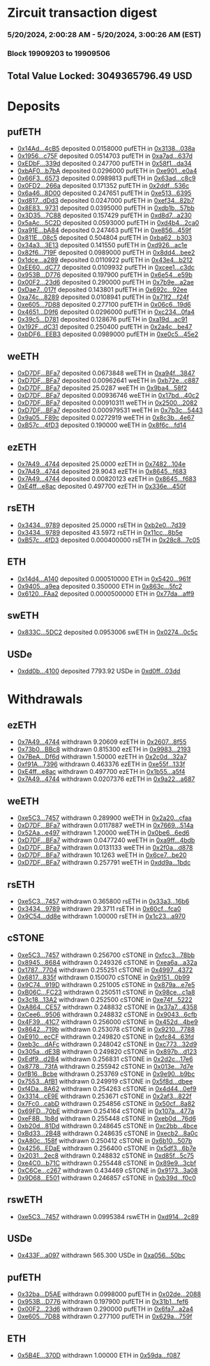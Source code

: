 # Zircuit transaction digest
### 5/20/2024, 2:00:28 AM - 5/20/2024, 3:00:26 AM (EST)
### Block 19909203 to 19909506

## Total Value Locked: 3049365796.49 USD

# Deposits
## pufETH
- [0x14Ad...4cB5](https://etherscan.io/address/0x14Ad5b747667Ed4070a4dbA9A1218581EE744cB5) deposited 0.0158000 pufETH in [0x3138...038a](https://etherscan.io/tx/0x14Ad5b747667Ed4070a4dbA9A1218581EE744cB5)
- [0x1956...c75F](https://etherscan.io/address/0x1956bd4aE5Bb6ADF5FBF042C4D202aBBa1FCc75F) deposited 0.0514703 pufETH in [0xa7ad...637d](https://etherscan.io/tx/0x1956bd4aE5Bb6ADF5FBF042C4D202aBBa1FCc75F)
- [0xEDbF...339d](https://etherscan.io/address/0xEDbF86E9Dd0699499901F681603347340d71339d) deposited 0.247700 pufETH in [0x58f1...da34](https://etherscan.io/tx/0xEDbF86E9Dd0699499901F681603347340d71339d)
- [0xbAF0...b7bA](https://etherscan.io/address/0xbAF08407A5bDe0A846BFa0BEdA298173c463b7bA) deposited 0.0296000 pufETH in [0xe901...e0a4](https://etherscan.io/tx/0xbAF08407A5bDe0A846BFa0BEdA298173c463b7bA)
- [0x66F3...6573](https://etherscan.io/address/0x66F353AC32A74a7Cb3FE8659aD7546178f756573) deposited 0.0989813 pufETH in [0x63ad...c8c9](https://etherscan.io/tx/0x66F353AC32A74a7Cb3FE8659aD7546178f756573)
- [0x0FD2...266a](https://etherscan.io/address/0x0FD2CaA22154D9ab0de2D966DA2Ba9fB3972266a) deposited 0.171352 pufETH in [0x2ddf...536c](https://etherscan.io/tx/0x0FD2CaA22154D9ab0de2D966DA2Ba9fB3972266a)
- [0x6a46...8D00](https://etherscan.io/address/0x6a467349B60A63d0F22e1b9943E953d8452C8D00) deposited 0.247651 pufETH in [0xe513...6395](https://etherscan.io/tx/0x6a467349B60A63d0F22e1b9943E953d8452C8D00)
- [0xd817...dDd3](https://etherscan.io/address/0xd81708826C5DFA464b5015C8ba3AD06D2cA3dDd3) deposited 0.0247000 pufETH in [0xef34...82b7](https://etherscan.io/tx/0xd81708826C5DFA464b5015C8ba3AD06D2cA3dDd3)
- [0x8E83...9731](https://etherscan.io/address/0x8E834A9F5e486B4e86B0D1F952B0669bB9d39731) deposited 0.0395000 pufETH in [0xdb1b...57bb](https://etherscan.io/tx/0x8E834A9F5e486B4e86B0D1F952B0669bB9d39731)
- [0x3D35...7C88](https://etherscan.io/address/0x3D3590490035d5F6bca2Cdd91f2EbF9a5d8f7C88) deposited 0.157429 pufETH in [0xd8d7...a230](https://etherscan.io/tx/0x3D3590490035d5F6bca2Cdd91f2EbF9a5d8f7C88)
- [0x5aAc...5C2D](https://etherscan.io/address/0x5aAcaFac3B3D6EbDBE605d5C1D7497Fc8c4c5C2D) deposited 0.0593000 pufETH in [0xd4b4...2ca0](https://etherscan.io/tx/0x5aAcaFac3B3D6EbDBE605d5C1D7497Fc8c4c5C2D)
- [0xa91E...bA84](https://etherscan.io/address/0xa91E2A25373429C9c5a6fF94667145df7C11bA84) deposited 0.247463 pufETH in [0xe856...459f](https://etherscan.io/tx/0xa91E2A25373429C9c5a6fF94667145df7C11bA84)
- [0x811E...08c5](https://etherscan.io/address/0x811Ed32D458F8062f074aF86711e4bc8815208c5) deposited 0.504804 pufETH in [0xba62...b303](https://etherscan.io/tx/0x811Ed32D458F8062f074aF86711e4bc8815208c5)
- [0x34a3...3E13](https://etherscan.io/address/0x34a321BE8a2d9afD7d902D675c6ca2823BFD3E13) deposited 0.141550 pufETH in [0xd926...ac1e](https://etherscan.io/tx/0x34a321BE8a2d9afD7d902D675c6ca2823BFD3E13)
- [0x82f6...719F](https://etherscan.io/address/0x82f6073dC673e713Be14D0794d92ea8A44ee719F) deposited 0.0989000 pufETH in [0x8dd4...bee2](https://etherscan.io/tx/0x82f6073dC673e713Be14D0794d92ea8A44ee719F)
- [0x1dce...a289](https://etherscan.io/address/0x1dce8311117a76eF16A72aef7881d93861Afa289) deposited 0.0110922 pufETH in [0x43e4...b212](https://etherscan.io/tx/0x1dce8311117a76eF16A72aef7881d93861Afa289)
- [0xEE60...dC77](https://etherscan.io/address/0xEE60861cBe62392A59127D085181b07801CAdC77) deposited 0.0109932 pufETH in [0xcee1...c3dc](https://etherscan.io/tx/0xEE60861cBe62392A59127D085181b07801CAdC77)
- [0x953B...D776](https://etherscan.io/address/0x953BD768f09Aa2577a101b21DD836447369fD776) deposited 0.197900 pufETH in [0x6e54...e59b](https://etherscan.io/tx/0x953BD768f09Aa2577a101b21DD836447369fD776)
- [0x00F2...23d6](https://etherscan.io/address/0x00F28207FaaC34216F3849be6efa317876AC23d6) deposited 0.290000 pufETH in [0x7b9e...a2ae](https://etherscan.io/tx/0x00F28207FaaC34216F3849be6efa317876AC23d6)
- [0xDae7...017f](https://etherscan.io/address/0xDae7596e9ecA70CB1542ca831aD701251aD0017f) deposited 0.143801 pufETH in [0x692c...92ee](https://etherscan.io/tx/0xDae7596e9ecA70CB1542ca831aD701251aD0017f)
- [0xa74c...8289](https://etherscan.io/address/0xa74c2d0c7D5AFC8b06541948DB80B1De2Ff98289) deposited 0.0108941 pufETH in [0x71f2...f24f](https://etherscan.io/tx/0xa74c2d0c7D5AFC8b06541948DB80B1De2Ff98289)
- [0xe605...7D88](https://etherscan.io/address/0xe605381e39198AA7f54422dC4414CD50E43e7D88) deposited 0.277100 pufETH in [0x06c6...19d6](https://etherscan.io/tx/0xe605381e39198AA7f54422dC4414CD50E43e7D88)
- [0x4651...D9f6](https://etherscan.io/address/0x4651F735666f21bAe450882B9938EB8f6b56D9f6) deposited 0.0296000 pufETH in [0xc234...0fa4](https://etherscan.io/tx/0x4651F735666f21bAe450882B9938EB8f6b56D9f6)
- [0x39c5...D781](https://etherscan.io/address/0x39c507eFA5AD32F2A03D517CbC5C23A0FF71D781) deposited 0.128676 pufETH in [0xa19d...ac91](https://etherscan.io/tx/0x39c507eFA5AD32F2A03D517CbC5C23A0FF71D781)
- [0x192F...dC31](https://etherscan.io/address/0x192F2156cD28328cB841c03415062591B677dC31) deposited 0.250400 pufETH in [0x2a4c...be47](https://etherscan.io/tx/0x192F2156cD28328cB841c03415062591B677dC31)
- [0xbDF6...EEB3](https://etherscan.io/address/0xbDF6F3fdE8B6Bce387B6D1572d398A376EE8EEB3) deposited 0.0989000 pufETH in [0xe0c5...45e2](https://etherscan.io/tx/0xbDF6F3fdE8B6Bce387B6D1572d398A376EE8EEB3)
## weETH
- [0xD7DF...BFa7](https://etherscan.io/address/0xD7DF7E085214743530afF339aFC420c7c720BFa7) deposited 0.0673848 weETH in [0xa94f...3847](https://etherscan.io/tx/0xD7DF7E085214743530afF339aFC420c7c720BFa7)
- [0xD7DF...BFa7](https://etherscan.io/address/0xD7DF7E085214743530afF339aFC420c7c720BFa7) deposited 0.00962641 weETH in [0xb72e...c887](https://etherscan.io/tx/0xD7DF7E085214743530afF339aFC420c7c720BFa7)
- [0xD7DF...BFa7](https://etherscan.io/address/0xD7DF7E085214743530afF339aFC420c7c720BFa7) deposited 25.0287 weETH in [0x9ba4...58f2](https://etherscan.io/tx/0xD7DF7E085214743530afF339aFC420c7c720BFa7)
- [0xD7DF...BFa7](https://etherscan.io/address/0xD7DF7E085214743530afF339aFC420c7c720BFa7) deposited 0.00936746 weETH in [0x17bd...40c2](https://etherscan.io/tx/0xD7DF7E085214743530afF339aFC420c7c720BFa7)
- [0xD7DF...BFa7](https://etherscan.io/address/0xD7DF7E085214743530afF339aFC420c7c720BFa7) deposited 0.00910311 weETH in [0x2500...2082](https://etherscan.io/tx/0xD7DF7E085214743530afF339aFC420c7c720BFa7)
- [0xD7DF...BFa7](https://etherscan.io/address/0xD7DF7E085214743530afF339aFC420c7c720BFa7) deposited 0.000979531 weETH in [0x7b3c...5443](https://etherscan.io/tx/0xD7DF7E085214743530afF339aFC420c7c720BFa7)
- [0x9a05...F89c](https://etherscan.io/address/0x9a050a1Bb04Abf8635e96b63ee5FD735Fa26F89c) deposited 0.0272919 weETH in [0x8c3b...4e67](https://etherscan.io/tx/0x9a050a1Bb04Abf8635e96b63ee5FD735Fa26F89c)
- [0xB57c...4fD3](https://etherscan.io/address/0xB57c1715115A41083ED635D2014D83abd2094fD3) deposited 0.190000 weETH in [0x8f6c...fd14](https://etherscan.io/tx/0xB57c1715115A41083ED635D2014D83abd2094fD3)
## ezETH
- [0x7A49...4744](https://etherscan.io/address/0x7A493Be5c2ce014cD049Bf178a1ac0Db1B434744) deposited 25.0000 ezETH in [0x7482...104e](https://etherscan.io/tx/0x7A493Be5c2ce014cD049Bf178a1ac0Db1B434744)
- [0x7A49...4744](https://etherscan.io/address/0x7A493Be5c2ce014cD049Bf178a1ac0Db1B434744) deposited 29.9043 ezETH in [0x8645...f683](https://etherscan.io/tx/0x7A493Be5c2ce014cD049Bf178a1ac0Db1B434744)
- [0x7A49...4744](https://etherscan.io/address/0x7A493Be5c2ce014cD049Bf178a1ac0Db1B434744) deposited 0.00820123 ezETH in [0x8645...f683](https://etherscan.io/tx/0x7A493Be5c2ce014cD049Bf178a1ac0Db1B434744)
- [0xE4ff...e8ac](https://etherscan.io/address/0xE4ff232A7A8BeB476D7588186f9fd5106EA7e8ac) deposited 0.497700 ezETH in [0x336e...450f](https://etherscan.io/tx/0xE4ff232A7A8BeB476D7588186f9fd5106EA7e8ac)
## rsETH
- [0x3434...9789](https://etherscan.io/address/0x34349c5569e7B846c3558961552D2202760A9789) deposited 25.0000 rsETH in [0xb2e0...7d39](https://etherscan.io/tx/0x34349c5569e7B846c3558961552D2202760A9789)
- [0x3434...9789](https://etherscan.io/address/0x34349c5569e7B846c3558961552D2202760A9789) deposited 43.5972 rsETH in [0x11cc...8b5e](https://etherscan.io/tx/0x34349c5569e7B846c3558961552D2202760A9789)
- [0xB57c...4fD3](https://etherscan.io/address/0xB57c1715115A41083ED635D2014D83abd2094fD3) deposited 0.000400000 rsETH in [0x28c8...7c05](https://etherscan.io/tx/0xB57c1715115A41083ED635D2014D83abd2094fD3)
## ETH
- [0x14d4...A140](https://etherscan.io/address/0x14d460745E4f74c11F6CBb7094a77aE73fc1A140) deposited 0.000510000 ETH in [0x5420...961f](https://etherscan.io/tx/0x14d460745E4f74c11F6CBb7094a77aE73fc1A140)
- [0x9405...a9ea](https://etherscan.io/address/0x9405A3BfEFd50B511a1F2FAD040D6C5d931da9ea) deposited 0.350000 ETH in [0x863c...5fc2](https://etherscan.io/tx/0x9405A3BfEFd50B511a1F2FAD040D6C5d931da9ea)
- [0x6120...FAa2](https://etherscan.io/address/0x612003d63e0F7b217A8019D4a3de82Af0a7DFAa2) deposited 0.0000500000 ETH in [0x77da...aff9](https://etherscan.io/tx/0x612003d63e0F7b217A8019D4a3de82Af0a7DFAa2)
## swETH
- [0x833C...5DC2](https://etherscan.io/address/0x833C549202C11E7322126dedb05d9C3e30235DC2) deposited 0.0953006 swETH in [0x0274...0c5c](https://etherscan.io/tx/0x833C549202C11E7322126dedb05d9C3e30235DC2)
## USDe
- [0xdd0b...4100](https://etherscan.io/address/0xdd0bba96188F6Bf2335D4B019EEd6d948ab04100) deposited 7793.92 USDe in [0xd0ff...03dd](https://etherscan.io/tx/0xdd0bba96188F6Bf2335D4B019EEd6d948ab04100)
# Withdrawals
## ezETH
- [0x7A49...4744](https://etherscan.io/address/0x7A493Be5c2ce014cD049Bf178a1ac0Db1B434744) withdrawn 9.20609 ezETH in [0x2607...8f55](https://etherscan.io/tx/0x7A493Be5c2ce014cD049Bf178a1ac0Db1B434744)
- [0x73b0...BBc8](https://etherscan.io/address/0x73b0dc08cC9cB4D5D1d11B0beb8dbA93D636BBc8) withdrawn 0.815300 ezETH in [0x9983...2193](https://etherscan.io/tx/0x73b0dc08cC9cB4D5D1d11B0beb8dbA93D636BBc8)
- [0x7BeA...Df6d](https://etherscan.io/address/0x7BeA081c3762324f856C376Df0dD501d7b18Df6d) withdrawn 1.50000 ezETH in [0x2c0d...32a7](https://etherscan.io/tx/0x7BeA081c3762324f856C376Df0dD501d7b18Df6d)
- [0xf91A...7396](https://etherscan.io/address/0xf91Ae8bA9b0D42C9a2db3a3631D605bDa8e77396) withdrawn 0.463376 ezETH in [0xe55f...133f](https://etherscan.io/tx/0xf91Ae8bA9b0D42C9a2db3a3631D605bDa8e77396)
- [0xE4ff...e8ac](https://etherscan.io/address/0xE4ff232A7A8BeB476D7588186f9fd5106EA7e8ac) withdrawn 0.497700 ezETH in [0x1b55...a5f4](https://etherscan.io/tx/0xE4ff232A7A8BeB476D7588186f9fd5106EA7e8ac)
- [0x7A49...4744](https://etherscan.io/address/0x7A493Be5c2ce014cD049Bf178a1ac0Db1B434744) withdrawn 0.0207376 ezETH in [0x9a22...a687](https://etherscan.io/tx/0x7A493Be5c2ce014cD049Bf178a1ac0Db1B434744)
## weETH
- [0xe5C3...7457](https://etherscan.io/address/0xe5C37EB38caC778A3359587deF554dB2c3C27457) withdrawn 0.289900 weETH in [0x2a20...cfaa](https://etherscan.io/tx/0xe5C37EB38caC778A3359587deF554dB2c3C27457)
- [0xD7DF...BFa7](https://etherscan.io/address/0xD7DF7E085214743530afF339aFC420c7c720BFa7) withdrawn 0.0117887 weETH in [0x7669...514a](https://etherscan.io/tx/0xD7DF7E085214743530afF339aFC420c7c720BFa7)
- [0x52Aa...e497](https://etherscan.io/address/0x52Aa899454998Be5b000Ad077a46Bbe360F4e497) withdrawn 1.20000 weETH in [0x0be6...6ed6](https://etherscan.io/tx/0x52Aa899454998Be5b000Ad077a46Bbe360F4e497)
- [0xD7DF...BFa7](https://etherscan.io/address/0xD7DF7E085214743530afF339aFC420c7c720BFa7) withdrawn 0.0477240 weETH in [0xa9ff...4bdb](https://etherscan.io/tx/0xD7DF7E085214743530afF339aFC420c7c720BFa7)
- [0xD7DF...BFa7](https://etherscan.io/address/0xD7DF7E085214743530afF339aFC420c7c720BFa7) withdrawn 0.0131133 weETH in [0x2f0a...d878](https://etherscan.io/tx/0xD7DF7E085214743530afF339aFC420c7c720BFa7)
- [0xD7DF...BFa7](https://etherscan.io/address/0xD7DF7E085214743530afF339aFC420c7c720BFa7) withdrawn 10.1263 weETH in [0x6ce7...be20](https://etherscan.io/tx/0xD7DF7E085214743530afF339aFC420c7c720BFa7)
- [0xD7DF...BFa7](https://etherscan.io/address/0xD7DF7E085214743530afF339aFC420c7c720BFa7) withdrawn 0.257791 weETH in [0xdd9a...1bdc](https://etherscan.io/tx/0xD7DF7E085214743530afF339aFC420c7c720BFa7)
## rsETH
- [0xe5C3...7457](https://etherscan.io/address/0xe5C37EB38caC778A3359587deF554dB2c3C27457) withdrawn 0.365800 rsETH in [0x33a3...16b6](https://etherscan.io/tx/0xe5C37EB38caC778A3359587deF554dB2c3C27457)
- [0x3434...9789](https://etherscan.io/address/0x34349c5569e7B846c3558961552D2202760A9789) withdrawn 29.3711 rsETH in [0x60cf...fca0](https://etherscan.io/tx/0x34349c5569e7B846c3558961552D2202760A9789)
- [0x9C54...dd8e](https://etherscan.io/address/0x9C54A0cbA7AEb5D84020b02bdC8c3ae5ff65dd8e) withdrawn 1.00000 rsETH in [0x1c23...a970](https://etherscan.io/tx/0x9C54A0cbA7AEb5D84020b02bdC8c3ae5ff65dd8e)
## cSTONE
- [0xe5C3...7457](https://etherscan.io/address/0xe5C37EB38caC778A3359587deF554dB2c3C27457) withdrawn 0.256700 cSTONE in [0xfcc3...78bb](https://etherscan.io/tx/0xe5C37EB38caC778A3359587deF554dB2c3C27457)
- [0x8945...8684](https://etherscan.io/address/0x894580B75e37A416Fe7541De4696BaC9CCd28684) withdrawn 0.249326 cSTONE in [0xea6a...a32a](https://etherscan.io/tx/0x894580B75e37A416Fe7541De4696BaC9CCd28684)
- [0x1787...7704](https://etherscan.io/address/0x17876182d56D002ae7e3d06DdA276B50C26B7704) withdrawn 0.255251 cSTONE in [0x4997...4372](https://etherscan.io/tx/0x17876182d56D002ae7e3d06DdA276B50C26B7704)
- [0x6817...835f](https://etherscan.io/address/0x68170fb18c7deDD48A9315E38DF7448623F0835f) withdrawn 0.150070 cSTONE in [0x9151...0b99](https://etherscan.io/tx/0x68170fb18c7deDD48A9315E38DF7448623F0835f)
- [0x9C74...919D](https://etherscan.io/address/0x9C742A8D2E25485192c361D61368321F4DDC919D) withdrawn 0.251005 cSTONE in [0x879a...e7e5](https://etherscan.io/tx/0x9C742A8D2E25485192c361D61368321F4DDC919D)
- [0xB06C...FC23](https://etherscan.io/address/0xB06C2651E77a6bA75C66E17B710C7eBF9A74FC23) withdrawn 0.250511 cSTONE in [0x98ce...c1a8](https://etherscan.io/tx/0xB06C2651E77a6bA75C66E17B710C7eBF9A74FC23)
- [0x3c18...13A2](https://etherscan.io/address/0x3c18987Dca229d994eB9E70a8DE0122668de13A2) withdrawn 0.252500 cSTONE in [0xe74f...5222](https://etherscan.io/tx/0x3c18987Dca229d994eB9E70a8DE0122668de13A2)
- [0xA864...CE57](https://etherscan.io/address/0xA864F3810B0ADbb78222b32B80497962e622CE57) withdrawn 0.248832 cSTONE in [0x37a7...4358](https://etherscan.io/tx/0xA864F3810B0ADbb78222b32B80497962e622CE57)
- [0xCee6...9506](https://etherscan.io/address/0xCee66b39dcC1F9c4115802fb83305b9C0b5D9506) withdrawn 0.248832 cSTONE in [0x9043...6cfb](https://etherscan.io/tx/0xCee66b39dcC1F9c4115802fb83305b9C0b5D9506)
- [0x4F39...41C7](https://etherscan.io/address/0x4F390bEcE1c15ada4Bc416327D95Baaa812141C7) withdrawn 0.256000 cSTONE in [0x452d...4be9](https://etherscan.io/tx/0x4F390bEcE1c15ada4Bc416327D95Baaa812141C7)
- [0x8642...719b](https://etherscan.io/address/0x86427851d1EC0Ffd47A374d136D44e724884719b) withdrawn 0.253078 cSTONE in [0x9210...7788](https://etherscan.io/tx/0x86427851d1EC0Ffd47A374d136D44e724884719b)
- [0xE910...ecCF](https://etherscan.io/address/0xE910fA641951D6EC2549c6F3a1f62cd434d5ecCF) withdrawn 0.249820 cSTONE in [0xfc84...63fd](https://etherscan.io/tx/0xE910fA641951D6EC2549c6F3a1f62cd434d5ecCF)
- [0xeb3c...dAFc](https://etherscan.io/address/0xeb3cB4901549ACFa15e33bFB1F552a3A1a9AdAFc) withdrawn 0.248042 cSTONE in [0xc773...32d9](https://etherscan.io/tx/0xeb3cB4901549ACFa15e33bFB1F552a3A1a9AdAFc)
- [0x305a...dE3B](https://etherscan.io/address/0x305a334132CDBA2e611C13A6b49EDA2Da80cdE3B) withdrawn 0.249820 cSTONE in [0x897b...d123](https://etherscan.io/tx/0x305a334132CDBA2e611C13A6b49EDA2Da80cdE3B)
- [0xEdf9...d2B4](https://etherscan.io/address/0xEdf9008342be91C48264b109AcF60F425FB5d2B4) withdrawn 0.256831 cSTONE in [0x2d2c...17e6](https://etherscan.io/tx/0xEdf9008342be91C48264b109AcF60F425FB5d2B4)
- [0x8778...73fA](https://etherscan.io/address/0x8778C68ADC4612974C6d8Ca5fFe99f73081573fA) withdrawn 0.255942 cSTONE in [0x013e...7d7e](https://etherscan.io/tx/0x8778C68ADC4612974C6d8Ca5fFe99f73081573fA)
- [0xfB16...Bcbe](https://etherscan.io/address/0xfB16C2d8B54c49a7164765a186037571cFB5Bcbe) withdrawn 0.253769 cSTONE in [0x9e90...b9bc](https://etherscan.io/tx/0xfB16C2d8B54c49a7164765a186037571cFB5Bcbe)
- [0x7553...AfB1](https://etherscan.io/address/0x7553Afca46DB15502D9232F664ec3eDD5CbCAfB1) withdrawn 0.249919 cSTONE in [0x5f8d...dbee](https://etherscan.io/tx/0x7553Afca46DB15502D9232F664ec3eDD5CbCAfB1)
- [0xf4Da...8A62](https://etherscan.io/address/0xf4Da9d02289291280CD5890b18D9554A1Ba58A62) withdrawn 0.254263 cSTONE in [0x4d44...0ef9](https://etherscan.io/tx/0xf4Da9d02289291280CD5890b18D9554A1Ba58A62)
- [0x3314...cE9E](https://etherscan.io/address/0x33145996eF7E0765734002426df770e4FbDfcE9E) withdrawn 0.253671 cSTONE in [0x2af3...822f](https://etherscan.io/tx/0x33145996eF7E0765734002426df770e4FbDfcE9E)
- [0x7Fc0...cabD](https://etherscan.io/address/0x7Fc06E12076f5C1e9279a5Db19EbdD07a57bcabD) withdrawn 0.254856 cSTONE in [0x50cf...8a82](https://etherscan.io/tx/0x7Fc06E12076f5C1e9279a5Db19EbdD07a57bcabD)
- [0x69FD...70bE](https://etherscan.io/address/0x69FD921A084BF6c7265EAeD9732260E1fbdD70bE) withdrawn 0.254164 cSTONE in [0x107a...477a](https://etherscan.io/tx/0x69FD921A084BF6c7265EAeD9732260E1fbdD70bE)
- [0xeF8B...1b8d](https://etherscan.io/address/0xeF8B1BE4be02735264b1AF23df50073f10C11b8d) withdrawn 0.255448 cSTONE in [0xeb0d...76d6](https://etherscan.io/tx/0xeF8B1BE4be02735264b1AF23df50073f10C11b8d)
- [0xb20d...81Dd](https://etherscan.io/address/0xb20deED60137f66f27Cd59fF71ECce59ba9781Dd) withdrawn 0.248645 cSTONE in [0xc2bb...4bce](https://etherscan.io/tx/0xb20deED60137f66f27Cd59fF71ECce59ba9781Dd)
- [0xBd33...2B48](https://etherscan.io/address/0xBd3336870E515143A4ebf4488DB37c600a6D2B48) withdrawn 0.248635 cSTONE in [0xecb2...8a0c](https://etherscan.io/tx/0xBd3336870E515143A4ebf4488DB37c600a6D2B48)
- [0xA80c...158f](https://etherscan.io/address/0xA80c9F3bDc8ea62716a077E8052D954434BE158f) withdrawn 0.250412 cSTONE in [0x6b10...507b](https://etherscan.io/tx/0xA80c9F3bDc8ea62716a077E8052D954434BE158f)
- [0x4256...EDaE](https://etherscan.io/address/0x42566F57735201cc64722d5e86053edEABEaEDaE) withdrawn 0.256400 cSTONE in [0x5df3...6b7e](https://etherscan.io/tx/0x42566F57735201cc64722d5e86053edEABEaEDaE)
- [0x2031...2ec8](https://etherscan.io/address/0x203152a6F3A2F76fc4f211f9Ee53C21EA3f22ec8) withdrawn 0.248832 cSTONE in [0xd85f...5c75](https://etherscan.io/tx/0x203152a6F3A2F76fc4f211f9Ee53C21EA3f22ec8)
- [0xe4C0...b71C](https://etherscan.io/address/0xe4C0d7B705e1268443D9593f20D6fe343507b71C) withdrawn 0.255448 cSTONE in [0x89e9...3cbf](https://etherscan.io/tx/0xe4C0d7B705e1268443D9593f20D6fe343507b71C)
- [0xC6Ce...c267](https://etherscan.io/address/0xC6Ce881Df2E87b3B2a19c2a7F0518116C030c267) withdrawn 0.434469 cSTONE in [0x9173...3a08](https://etherscan.io/tx/0xC6Ce881Df2E87b3B2a19c2a7F0518116C030c267)
- [0x9D68...E501](https://etherscan.io/address/0x9D68b007610A9D00299E4eD4af13834A20d8E501) withdrawn 0.246857 cSTONE in [0xb39d...f0c0](https://etherscan.io/tx/0x9D68b007610A9D00299E4eD4af13834A20d8E501)
## rswETH
- [0xe5C3...7457](https://etherscan.io/address/0xe5C37EB38caC778A3359587deF554dB2c3C27457) withdrawn 0.0995384 rswETH in [0xd914...2c89](https://etherscan.io/tx/0xe5C37EB38caC778A3359587deF554dB2c3C27457)
## USDe
- [0x433F...a097](https://etherscan.io/address/0x433F88FC59ECc439bed298EeE4F989bF84bCa097) withdrawn 565.300 USDe in [0xa056...50bc](https://etherscan.io/tx/0x433F88FC59ECc439bed298EeE4F989bF84bCa097)
## pufETH
- [0x32ba...D5AE](https://etherscan.io/address/0x32baD4a736D47612F94c977441B4FA101C16D5AE) withdrawn 0.0998000 pufETH in [0x02de...2088](https://etherscan.io/tx/0x32baD4a736D47612F94c977441B4FA101C16D5AE)
- [0x953B...D776](https://etherscan.io/address/0x953BD768f09Aa2577a101b21DD836447369fD776) withdrawn 0.197900 pufETH in [0x31b1...fef6](https://etherscan.io/tx/0x953BD768f09Aa2577a101b21DD836447369fD776)
- [0x00F2...23d6](https://etherscan.io/address/0x00F28207FaaC34216F3849be6efa317876AC23d6) withdrawn 0.290000 pufETH in [0x6fa7...a2a4](https://etherscan.io/tx/0x00F28207FaaC34216F3849be6efa317876AC23d6)
- [0xe605...7D88](https://etherscan.io/address/0xe605381e39198AA7f54422dC4414CD50E43e7D88) withdrawn 0.277100 pufETH in [0x629a...759f](https://etherscan.io/tx/0xe605381e39198AA7f54422dC4414CD50E43e7D88)
## ETH
- [0x5B4E...370D](https://etherscan.io/address/0x5B4Ee328d1e568Bef9A3Ea35408f80FbBF04370D) withdrawn 1.00000 ETH in [0x59da...f087](https://etherscan.io/tx/0x5B4Ee328d1e568Bef9A3Ea35408f80FbBF04370D)
